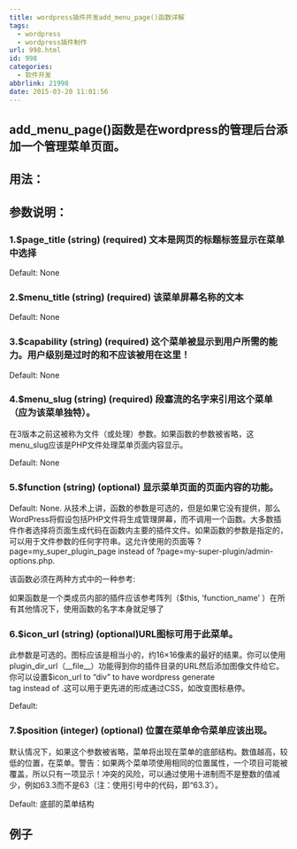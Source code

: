 ```yaml
---
title: wordpress插件开发add_menu_page()函数详解
tags:
  - wordpress
  - wordpress插件制作
url: 998.html
id: 998
categories:
  - 软件开发
abbrlink: 21998
date: 2015-03-20 11:01:56
---
```


add\_menu\_page()函数是在wordpress的管理后台添加一个管理菜单页面。
----------------------------------------------

用法：
---

<?php add\_menu\_page( $page\_title, $menu\_title, $capability, $menu\_slug, $function, $icon\_url, $position ); ?>

参数说明：
-----

### 1.$page_title (string) (required) 文本是网页的标题标签显示在菜单中选择

Default: None

### 2.$menu_title (string) (required) 该菜单屏幕名称的文本

Default: None

### 3.$capability (string) (required) 这个菜单被显示到用户所需的能力。用户级别是过时的和不应该被用在这里！

Default: None

### 4.$menu_slug (string) (required) 段塞流的名字来引用这个菜单（应为该菜单独特）。

在3版本之前这被称为文件（或处理）参数。如果函数的参数被省略，这menu_slug应该是PHP文件处理菜单页面内容显示。

Default: None

### 5.$function (string) (optional) 显示菜单页面的页面内容的功能。

Default: None. 从技术上讲，函数的参数是可选的，但是如果它没有提供，那么WordPress将假设包括PHP文件将生成管理屏幕，而不调用一个函数。大多数插件作者选择将页面生成代码在函数内主要的插件文件。如果函数的参数是指定的，可以用于文件参数的任何字符串。这允许使用的页面等 ?page=my\_super\_plugin_page instead of ?page=my-super-plugin/admin-options.php.

该函数必须在两种方式中的一种参考:

如果函数是一个类成员内部的插件应该参考阵列（$this, ‘function_name’ ）在所有其他情况下，使用函数的名字本身就足够了

### 6.$icon_url (string) (optional)URL图标可用于此菜单。

此参数是可选的。图标应该是相当小的，约16×16像素的最好的结果。你可以使用plugin\_dir\_url（\_\_file\_\_）功能得到你的插件目录的URL然后添加图像文件给它。你可以设置$icon_url to “div” to have wordpress generate <br> tag instead of <img>.这可以用于更先进的形成通过CSS，如改变图标悬停。

Default:

### 7.$position (integer) (optional) 位置在菜单命令菜单应该出现。

默认情况下，如果这个参数被省略，菜单将出现在菜单的底部结构。数值越高，较低的位置，在菜单。警告：如果两个菜单项使用相同的位置属性，一个项目可能被覆盖，所以只有一项显示！冲突的风险，可以通过使用十进制而不是整数的值减少，例如63.3而不是63（注：使用引号中的代码，即“63.3′）。

Default: 底部的菜单结构

例子
--

<?php
add\_action('admin\_menu', 'register\_custom\_menu_page');
function register\_custom\_menu_page() {
add\_menu\_page('custom menu title', 'custom menu', 'add\_users', 'myplugin/myplugin-index.php', '', plugins\_url('myplugin/images/icon.png'), 6);
}
?>